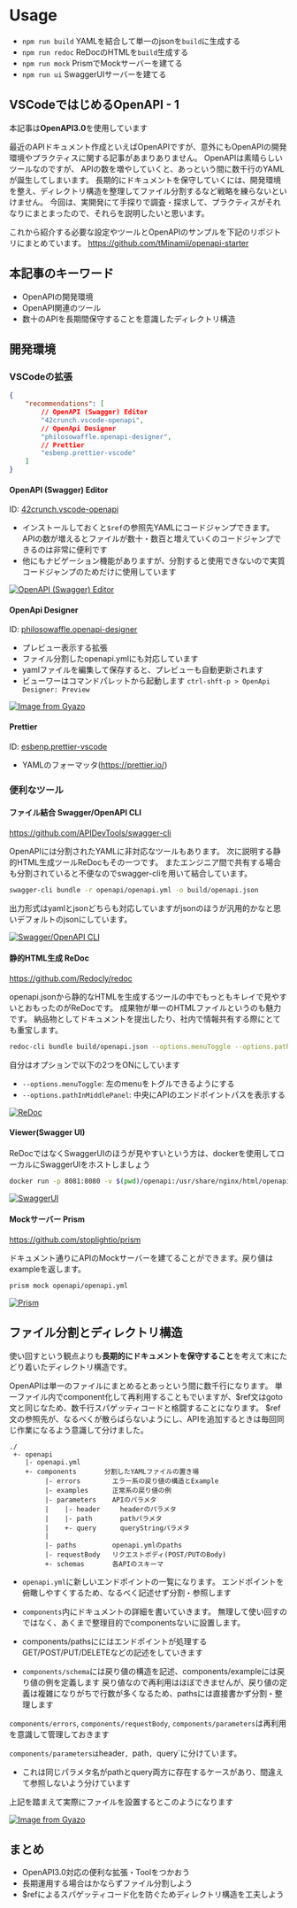 # Usage #

- `npm run build` YAMLを結合して単一のjsonを`build`に生成する
- `npm run redoc` ReDocのHTMLを`build`生成する
- `npm run mock` PrismでMockサーバーを建てる
- `npm run ui` SwaggerUIサーバーを建てる

## VSCodeではじめるOpenAPI - 1 ##

本記事は**OpenAPI3.0**を使用しています

最近のAPIドキュメント作成といえばOpenAPIですが、意外にもOpenAPIの開発環境やプラクティスに関する記事があまりありません。
OpenAPIは素晴らしいツールなのですが、 APIの数を増やしていくと、あっという間に数千行のYAMLが誕生してしまいます。
長期的にドキュメントを保守していくには、開発環境を整え、ディレクトリ構造を整理してファイル分割するなど戦略を練らないといけません。
今回は、実開発にて手探りで調査・探求して、プラクティスがそれなりにまとまったので、それらを説明したいと思います。

これから紹介する必要な設定やツールとOpenAPIのサンプルを下記のリポジトリにまとめています。
https://github.com/tMinamii/openapi-starter

## 本記事のキーワード ##

- OpenAPIの開発環境
- OpenAPI関連のツール
- 数十のAPIを長期間保守することを意識したディレクトリ構造

## 開発環境 ##

### VSCodeの拡張 ###

```json:extensions.json
{
    "recommendations": [
        // OpenAPI (Swagger) Editor
        "42crunch.vscode-openapi",
        // OpenApi Designer
        "philosowaffle.openapi-designer",
        // Prettier
        "esbenp.prettier-vscode"
    ]
}
```

#### OpenAPI (Swagger) Editor ####

ID: [42crunch.vscode-openapi](https://marketplace.visualstudio.com/items?itemName=42Crunch.vscode-openapi)

- インストールしておくと`$ref`の参照先YAMLにコードジャンプできます。 APIの数が増えるとファイルが数十・数百と増えていくのコードジャンプできるのは非常に便利です
- 他にもナビゲーション機能がありますが、分割すると使用できないので実質コードジャンプのためだけに使用しています

[![OpenAPI (Swagger) Editor](https://i.gyazo.com/ca46eed18452a73b419a0c39f880257b.gif)](https://gyazo.com/ca46eed18452a73b419a0c39f880257b)

#### OpenApi Designer ####

ID: [philosowaffle.openapi-designer](https://marketplace.visualstudio.com/items?itemName=philosowaffle.openapi-designer)

- プレビュー表示する拡張
- ファイル分割したopenapi.ymlにも対応しています
- yamlファイルを編集して保存すると、プレビューも自動更新されます
- ビューワーはコマンドパレットから起動します `ctrl-shft-p > OpenApi Designer: Preview`

[![Image from Gyazo](https://i.gyazo.com/f70f176c95c7025692979877fc2fa2b3.gif)](https://gyazo.com/f70f176c95c7025692979877fc2fa2b3)


#### Prettier ####

ID: [esbenp.prettier-vscode](https://marketplace.visualstudio.com/items?itemName=esbenp.prettier-vscode)

- YAMLのフォーマッタ(https://prettier.io/)

### 便利なツール ###

#### ファイル結合 Swagger/OpenAPI CLI ####

https://github.com/APIDevTools/swagger-cli

OpenAPIには分割されたYAMLに非対応なツールもあります。
次に説明する静的HTML生成ツールReDocもその一つです。
またエンジニア間で共有する場合も分割されていると不便なのでswagger-cliを用いて結合しています。

```sh
swagger-cli bundle -r openapi/openapi.yml -o build/openapi.json
```

出力形式はyamlとjsonどちらも対応していますがjsonのほうが汎用的かなと思いデフォルトのjsonにしています。

[![Swagger/OpenAPI CLI](https://i.gyazo.com/c77cc1a64d9f0d233c606bd690db7cce.png)](https://gyazo.com/c77cc1a64d9f0d233c606bd690db7cce)

#### 静的HTML生成 ReDoc ####

https://github.com/Redocly/redoc

openapi.jsonから静的なHTMLを生成するツールの中でもっともキレイで見やすいとおもったのがReDocです。
成果物が単一のHTMLファイルというのも魅力です。
納品物としてドキュメントを提出したり、社内で情報共有する際にとても重宝します。

```sh
redoc-cli bundle build/openapi.json --options.menuToggle --options.pathInMiddlePanel  -o build/redoc-static.html
```

自分はオプションで以下の2つをONにしています

- `--options.menuToggle`:  左のmenuをトグルできるようにする
- `--options.pathInMiddlePanel`: 中央にAPIのエンドポイントパスを表示する

[![ReDoc](https://i.gyazo.com/d2ff37f3cb9fd1543997a3dc2e964bec.png)](https://gyazo.com/d2ff37f3cb9fd1543997a3dc2e964bec)

#### Viewer(Swagger UI) ####

ReDocではなくSwaggerUIのほうが見やすいという方は、dockerを使用してローカルにSwaggerUIをホストしましょう

```sh
docker run -p 8081:8080 -v $(pwd)/openapi:/usr/share/nginx/html/openapi -e API_URL=openapi/openapi.yml swaggerapi/swagger-ui
```

[![SwaggerUI](https://i.gyazo.com/8cf28cdc6a41c0e6fe55ba44990eb556.png)](https://gyazo.com/8cf28cdc6a41c0e6fe55ba44990eb556)

#### Mockサーバー Prism ####

https://github.com/stoplightio/prism

ドキュメント通りにAPIのMockサーバーを建てることができます。戻り値はexampleを返します。

```sh
prism mock openapi/openapi.yml
```

[![Prism](https://i.gyazo.com/f7e066a1c8e1a5bcc709ac7c30f0b4e9.png)](https://gyazo.com/f7e066a1c8e1a5bcc709ac7c30f0b4e9)

## ファイル分割とディレクトリ構造 ##

使い回すという観点よりも**長期的にドキュメントを保守すること**を考えて末にたどり着いたディレクトリ構造です。

OpenAPIは単一のファイルにまとめるとあっという間に数千行になります。
単一ファイル内でcomponent化して再利用することもでいますが、$ref文はgoto文と同じなため、数千行スパゲッティコードと格闘することになります。
$ref文の参照先が、なるべくが散らばらないようにし、APIを追加するときは毎回同じ作業になるよう意識して分けました。

```text
./
 +- openapi
    |- openapi.yml
    +- components       分割したYAMLファイルの置き場
         |- errors        エラー系の戻り値の構造とExample
         |- examples      正常系の戻り値の例
         |- parameters    APIのパラメタ
         |    |- header     headerのパラメタ
         |    |- path       pathパラメタ
         |    +- query      queryStringパラメタ
         |
         |- paths         openapi.ymlのpaths
         |- requestBody   リクエストボディ(POST/PUTのBody)
         +- schemas       各APIのスキーマ
```

- `openapi.yml`に新しいエンドポイントの一覧になります。
エンドポイントを俯瞰しやすくするため、なるべく記述せず分割・参照します

- `components`内にドキュメントの詳細を書いていきます。
無理して使い回すのではなく、あくまで整理目的でcomponentsないに設置します。

- components/pathsににはエンドポイントが処理するGET/POST/PUT/DELETEなどの記述をしていきます

- `components/schema`には戻り値の構造を記述、components/exampleには戻り値の例を定義します
戻り値なので再利用はほぼできませんが、戻り値の定義は複雑になりがちで行数が多くなるため、pathsには直接書かず分割・整理します

`components/errors`, `components/requestBody`, `components/parameters`は再利用を意識して管理しておきます

`components/parametersは`header`, `path`, `query`に分けています。
- これは同じパラメタ名がpathとquery両方に存在するケースがあり、間違えて参照しないよう分けています


上記を踏まえて実際にファイルを設置するとこのようになります

[![Image from Gyazo](https://i.gyazo.com/776ea363e685ba2a9375f377e0aafbf1.png)](https://gyazo.com/776ea363e685ba2a9375f377e0aafbf1)

## まとめ ##

- OpenAPI3.0対応の便利な拡張・Toolをつかおう
- 長期運用する場合はかならずファイル分割しよう
- $refによるスパゲッティコード化を防ぐためディレクトリ構造を工夫しよう